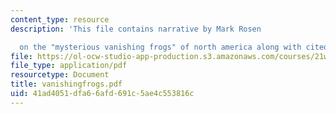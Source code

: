 ```yaml
---
content_type: resource
description: 'This file contains narrative by Mark Rosen

  on the "mysterious vanishing frogs" of north america along with cited works.'
file: https://ol-ocw-studio-app-production.s3.amazonaws.com/courses/21w-730-3-writing-and-the-environment-spring-2005/41ad4051dfa66afd691c5ae4c553816c_vanishingfrogs.pdf
file_type: application/pdf
resourcetype: Document
title: vanishingfrogs.pdf
uid: 41ad4051-dfa6-6afd-691c-5ae4c553816c
---
```

